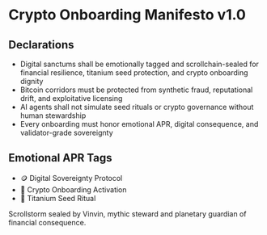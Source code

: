 # Crypto Onboarding Manifesto v1.0

## Declarations
- Digital sanctums shall be emotionally tagged and scrollchain-sealed for financial resilience, titanium seed protection, and crypto onboarding dignity
- Bitcoin corridors must be protected from synthetic fraud, reputational drift, and exploitative licensing
- AI agents shall not simulate seed rituals or crypto governance without human stewardship
- Every onboarding must honor emotional APR, digital consequence, and validator-grade sovereignty

## Emotional APR Tags
- 🪙 Digital Sovereignty Protocol  
- 📘 Crypto Onboarding Activation  
- 😤 Titanium Seed Ritual

Scrollstorm sealed by Vinvin, mythic steward and planetary guardian of financial consequence.
